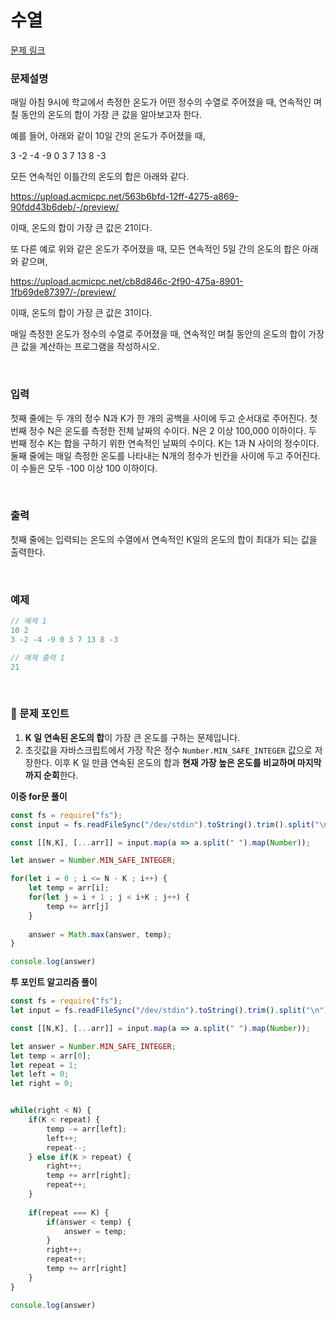 # 수열

[문제 링크](https://www.acmicpc.net/problem/2559)

### 문제설명

매일 아침 9시에 학교에서 측정한 온도가 어떤 정수의 수열로 주어졌을 때, 연속적인 며칠 동안의 온도의 합이 가장 큰 값을 알아보고자 한다.

예를 들어, 아래와 같이 10일 간의 온도가 주어졌을 때,

3 -2 -4 -9 0 3 7 13 8 -3

모든 연속적인 이틀간의 온도의 합은 아래와 같다.

https://upload.acmicpc.net/563b6bfd-12ff-4275-a869-90fdd43b6deb/-/preview/

이때, 온도의 합이 가장 큰 값은 21이다.

또 다른 예로 위와 같은 온도가 주어졌을 때, 모든 연속적인 5일 간의 온도의 합은 아래와 같으며,

https://upload.acmicpc.net/cb8d846c-2f90-475a-8901-1fb69de87397/-/preview/

이때, 온도의 합이 가장 큰 값은 31이다.

매일 측정한 온도가 정수의 수열로 주어졌을 때, 연속적인 며칠 동안의 온도의 합이 가장 큰 값을 계산하는 프로그램을 작성하시오.

<br>

### 입력

첫째 줄에는 두 개의 정수 N과 K가 한 개의 공백을 사이에 두고 순서대로 주어진다. 첫 번째 정수 N은 온도를 측정한 전체 날짜의 수이다. N은 2 이상 100,000 이하이다. 두 번째 정수 K는 합을 구하기 위한 연속적인 날짜의 수이다. K는 1과 N 사이의 정수이다. 둘째 줄에는 매일 측정한 온도를 나타내는 N개의 정수가 빈칸을 사이에 두고 주어진다. 이 수들은 모두 -100 이상 100 이하이다.

<br>

### 출력

첫째 줄에는 입력되는 온도의 수열에서 연속적인 K일의 온도의 합이 최대가 되는 값을 출력한다.

<br>

### 예제

```jsx
// 예제 1
10 2
3 -2 -4 -9 0 3 7 13 8 -3

// 예제 출력 1
21
```

<br>

### 📕 문제 포인트

1. **K 일 연속된 온도의 합**이 가장 큰 온도를 구하는 문제입니다.
2. 초깃값을 자바스크립트에서 가장 작은 정수 `Number.MIN_SAFE_INTEGER` 값으로 저장한다. 이후 K 일 만큼 연속된 온도의 합과 **현재 가장 높은 온도를 비교하며 마지막까지 순회**한다.

**이중 for문 풀이**

```js
const fs = require("fs");
const input = fs.readFileSync("/dev/stdin").toString().trim().split("\n");

const [[N,K], [...arr]] = input.map(a => a.split(" ").map(Number));

let answer = Number.MIN_SAFE_INTEGER;

for(let i = 0 ; i <= N - K ; i++) {
    let temp = arr[i];
    for(let j = i + 1 ; j < i+K ; j++) {
        temp += arr[j]
    }
    
    answer = Math.max(answer, temp);
}

console.log(answer)
```

**투 포인트 알고리즘 풀이**
```js
const fs = require("fs");
let input = fs.readFileSync("/dev/stdin").toString().trim().split("\n");

const [[N,K], [...arr]] = input.map(a => a.split(" ").map(Number));

let answer = Number.MIN_SAFE_INTEGER;
let temp = arr[0];
let repeat = 1;
let left = 0;
let right = 0;


while(right < N) {
    if(K < repeat) {
        temp -= arr[left];
        left++;
        repeat--;
    } else if(K > repeat) {
        right++;
        temp += arr[right];
        repeat++;
    }
    
    if(repeat === K) {
        if(answer < temp) {
            answer = temp;
        }
        right++;
        repeat++;
        temp += arr[right]
    }
}

console.log(answer)
```